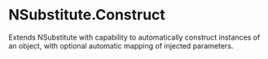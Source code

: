# NSubstitute.Construct
Extends NSubstitute with capability to automatically construct instances of an object, with optional automatic mapping of injected parameters.
